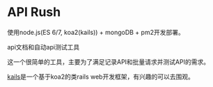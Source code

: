 # API Rush

使用node.js(ES 6/7, koa2(kails)) + mongoDB + pm2开发部署。

api文档和自动api测试工具

这一个很简单的工具，主要为了满足记录API和批量请求并测试API的需求。

[kails](https://github.com/embbnux/kails)是一个基于koa2的类rails web开发框架，有兴趣的可以去围观。
